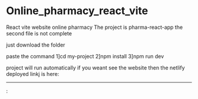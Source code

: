 # Online_pharmacy_react_vite

React vite website online pharmacy
The project is pharma-react-app
the second file is not complete

just download the folder

paste the command
1]cd my-project
2]npm install
3]npm run dev

project will run automatically
if you weant see the website then the netlify deployed linkj is here:

---

:

